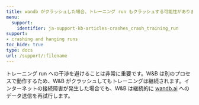 ```yaml
---
title: wandb がクラッシュした場合、トレーニング run もクラッシュする可能性がありますか？
menu:
  support:
    identifier: ja-support-kb-articles-crashes_crash_training_run
support:
- crashing and hanging runs
toc_hide: true
type: docs
url: /support/:filename
---
```


トレーニング run への干渉を避けることは非常に重要です。W&B は別のプロセスで動作するため、W&B がクラッシュしてもトレーニングは継続されます。インターネットの接続障害が発生した場合でも、W&B は継続的に [wandb.ai](https://wandb.ai) へのデータ送信を再試行します。